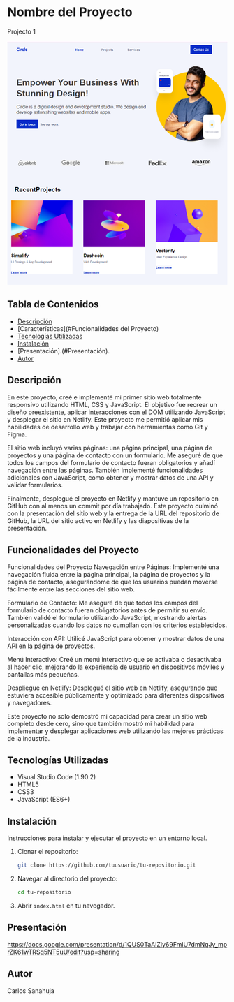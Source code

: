 # Nombre del Proyecto
Projecto 1


![index projecto](https://github.com/CarlesSanahuja/Proyecto1/blob/master/Captura%20de%20pantalla%20index.png)
## Tabla de Contenidos

- [Descripción](#descripción)
- [Características](#Funcionalidades del Proyecto)
- [Tecnologías Utilizadas](#tecnologías-utilizadas)
- [Instalación](#instalación)
- [Presentación].(#Presentación).
- [Autor](#autor)

## Descripción

En este proyecto, creé e implementé mi primer sitio web totalmente responsivo utilizando HTML, CSS y JavaScript. El objetivo fue recrear un diseño preexistente, aplicar interacciones con el DOM utilizando JavaScript y desplegar el sitio en Netlify. Este proyecto me permitió aplicar mis habilidades de desarrollo web y trabajar con herramientas como Git y Figma.

El sitio web incluyó varias páginas: una página principal, una página de proyectos y una página de contacto con un formulario. Me aseguré de que todos los campos del formulario de contacto fueran obligatorios y añadí navegación entre las páginas. También implementé funcionalidades adicionales con JavaScript, como obtener y mostrar datos de una API y validar formularios.

Finalmente, desplegué el proyecto en Netlify y mantuve un repositorio en GitHub con al menos un commit por día trabajado. Este proyecto culminó con la presentación del sitio web y la entrega de la URL del repositorio de GitHub, la URL del sitio activo en Netlify y las diapositivas de la presentación.

## Funcionalidades del Proyecto

Funcionalidades del Proyecto
Navegación entre Páginas: Implementé una navegación fluida entre la página principal, la página de proyectos y la página de contacto, asegurándome de que los usuarios puedan moverse fácilmente entre las secciones del sitio web.

Formulario de Contacto: Me aseguré de que todos los campos del formulario de contacto fueran obligatorios antes de permitir su envío. También validé el formulario utilizando JavaScript, mostrando alertas personalizadas cuando los datos no cumplían con los criterios establecidos.

Interacción con API: Utilicé JavaScript para obtener y mostrar datos de una API en la página de proyectos.

Menú Interactivo: Creé un menú interactivo que se activaba o desactivaba al hacer clic, mejorando la experiencia de usuario en dispositivos móviles y pantallas más pequeñas.

Despliegue en Netlify: Desplegué el sitio web en Netlify, asegurando que estuviera accesible públicamente y optimizado para diferentes dispositivos y navegadores.

Este proyecto no solo demostró mi capacidad para crear un sitio web completo desde cero, sino que también mostró mi habilidad para implementar y desplegar aplicaciones web utilizando las mejores prácticas de la industria.

## Tecnologías Utilizadas

- Visual Studio Code (1.90.2)
- HTML5
- CSS3
- JavaScript (ES6+)

## Instalación

Instrucciones para instalar y ejecutar el proyecto en un entorno local.

1. Clonar el repositorio:
    ```bash
    git clone https://github.com/tuusuario/tu-repositorio.git
    ```
2. Navegar al directorio del proyecto:
    ```bash
    cd tu-repositorio
    ```
3. Abrir `index.html` en tu navegador.

## Presentación

https://docs.google.com/presentation/d/1QUS0TaAiZly69FmlU7dmNqJy_mprZK61wTRSq5NT5uU/edit?usp=sharing

## Autor

Carlos Sanahuja

